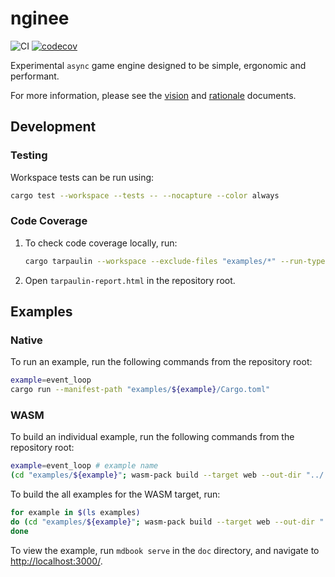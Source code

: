 # nginee

![CI](https://github.com/azriel91/nginee/workflows/CI/badge.svg) [![codecov](https://codecov.io/gh/azriel91/nginee/branch/master/graph/badge.svg)](https://codecov.io/gh/azriel91/nginee)

Experimental `async` game engine designed to be simple, ergonomic and performant.

For more information, please see the [vision] and [rationale] documents.

## Development

### Testing

Workspace tests can be run using:

```bash
cargo test --workspace --tests -- --nocapture --color always
```

### Code Coverage

1. To check code coverage locally, run:

    ```bash
    cargo tarpaulin --workspace --exclude-files "examples/*" --run-types Tests --out Html
    ```

2. Open `tarpaulin-report.html` in the repository root.

## Examples

### Native

To run an example, run the following commands from the repository root:

```bash
example=event_loop
cargo run --manifest-path "examples/${example}/Cargo.toml"
```

### WASM

To build an individual example, run the following commands from the repository root:

```bash
example=event_loop # example name
(cd "examples/${example}"; wasm-pack build --target web --out-dir "../../doc/src/pkg")
```

To build the all examples for the WASM target, run:

```bash
for example in $(ls examples)
do (cd "examples/${example}"; wasm-pack build --target web --out-dir "../../doc/src/pkg")
done
```

To view the example, run `mdbook serve` in the `doc` directory, and navigate to <http://localhost:3000/>.

[vision]: VISION.md
[rationale]: RATIONALE.md
